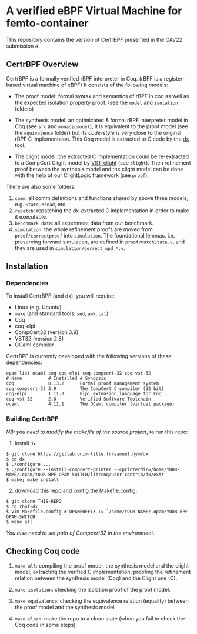 # A verified eBPF Virtual Machine for femto-container

This repository contains the version of CertrBPF presented in the CAV22 submission #.

## CertrBPF Overview

CertrBPF is a formally verified rBPF interpreter in Coq. (rBPF is a register-based virtual machine of eBPF) It consists of the following models:

- The proof model: formal syntax and semantics of rBPF in coq as well as the expected isolation property proof. (see the `model` and `isolation` folders)

- The synthesis model: an optimizated & formal rBPF interpreter model in Coq (see `src` and `monadicmodel`), it is equivalent to the proof model (see the `equivalence` folder) but its *code-style* is very close to the original rBPF C implementaion. This Coq model is extracted to C code by the [dx](https://gitlab.univ-lille.fr/samuel.hym/dx) tool.

- The clight model: the extracted C implementation could be re-extracted to a CompCert Clight model by [VST-clight](https://github.com/PrincetonUniversity/VST) (see `clight`). Then refinement proof between the synthesis model and the clight model can be done with the help of our ClightLogic framework (see `proof`).

There are also some folders:

1. `comm`: all comm definitions and functions shared by above three models, e.g. `State`, `Monad`, etc.
2. `repatch`: repatching the dx-extracted C implementation in order to make it executable.
3. `benchmark data`: all experiment data from our benchmark.
4. `simulation`: the whole refinement proofs are moved from `proof/correctproof` into `simulation`. The foundational lemmas, i.e. preserving forward simulation, are defined in `proof/MatchState.v`, and they are used in `simulation/correct_upd_*.v`. 
## Installation

### Dependencies

To install CertrBPF (and dx), you will require:
-   Linux (e.g. Ubuntu)
-   `make` (and standard tools: `sed`, `awk`, `cat`)
-   Coq
-   coq-elpi
-   CompCert32 (version 3.9)
-   VST32 (version 2.8)
-   OCaml compiler

CertrBPF is currently developed with the following versions of these
dependencies:

```shell
opam list ocaml coq coq-elpi coq-compcert-32 coq-vst-32
# Name          # Installed # Synopsis
coq             8.13.2      Formal proof management system
coq-compcert-32 3.9         The CompCert C compiler (32 bit)
coq-elpi        1.11.0      Elpi extension language for Coq
coq-vst-32      2.8         Verified Software Toolchain
ocaml           4.11.1      The OCaml compiler (virtual package)

```
### Building CertrBPF

_NB: you need to modify the makefile of the source project_, to run this repo:
1. install `dx`
```shell
$ git clone https://gitlab.univ-lille.fr/samuel.hym/dx
$ cd dx
$ ./configure ...
$ ./configure --install-compcert-printer --cprinterdir=/home/YOUR-NAME/.opam/YOUR-BPF-OPAM-SWITCH/lib/coq/user-contrib/dx/extr
$ make; make install
```
2. download this repo and config the Makefie.config:
```shell
$ git clone THIS-REPO
$ cd rbpf-dx
$ vim Makefile.config #`OPAMPREFIX := `/home/YOUR-NAME/.opam/YOUR-BPF-OPAM-SWITCH`
$ make all
```

*You also need to set path of Compcert32 in the environment.*

## Checking Coq code

1. `make all`: compiling the proof model, the synthesis model and the clight model; extracting the verified C implementation; proofing the refinement relation between the synthesis model (Coq) and the Clight one (C).

2. `make isolation`: checking the isolation proof of the proof model.

3. `make equivalence`: checking the equivalence relation (equality) between the proof model and the synthesis model.

4. `make clean`: make the repo to a clean state (when you fail to check the Coq code in some steps)

